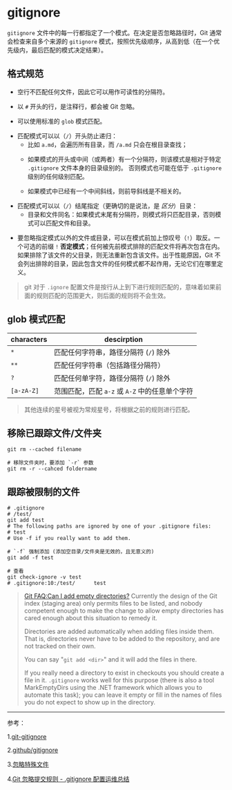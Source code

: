 # gitignore

`gitignore` 文件中的每一行都指定了一个模式。在决定是否忽略路径时，Git 通常会检查来自多个来源的 `gitignore` 模式，按照优先级顺序，从高到低（在一个优先级内，最后匹配的模式决定结果）。

## 格式规范

- 空行不匹配任何文件，因此它可以用作可读性的分隔符。
>
- 以 `#` 开头的行，是注释行，都会被 Git 忽略。
>
- 可以使用标准的 `glob` 模式匹配。
>
- 匹配模式可以以（`/`）开头防止递归：
  - 比如 `a.md`，会遍历所有目录，而 `/a.md` 只会在根目录查找；
  >
  - 如果模式的开头或中间（或两者）有一个分隔符，则该模式是相对于特定 `.gitignore` 文件本身的目录级别的。 否则模式也可能在低于 `.gitignore` 级别的任何级别匹配。
  >
  - 如果模式中已经有一个中间斜线，则前导斜线是不相关的。
>
- 匹配模式可以以（`/`）结尾指定（更确切的是说法，是 *区分*）目录：
  - 目录和文件同名：如果模式末尾有分隔符，则模式将只匹配目录，否则模式可以匹配文件和目录。
>
- 要忽略指定模式以外的文件或目录，可以在模式前加上惊叹号（`!`）取反。一个可选的前缀 `!`  **否定模式**；任何被先前模式排除的匹配文件将再次包含在内。如果排除了该文件的父目录，则无法重新包含该文件。出于性能原因，Git 不会列出排除的目录，因此包含文件的任何模式都不起作用，无论它们在哪里定义。

> git 对于 `.ignore` 配置文件是按行从上到下进行规则匹配的，意味着如果前面的规则匹配的范围更大，则后面的规则将不会生效。

## glob 模式匹配

| characters | descirption                                    |
| ---------- | ---------------------------------------------- |
| `*`        | 匹配任何字符串，路径分隔符 (`/`) 除外          |
| `**`       | 匹配任何字符串（包括路径分隔符）               |
| `?`        | 匹配任何单字符，路径分隔符 (`/`) 除外          |
| `[a-zA-Z]` | 范围匹配，匹配 `a-z` 或 `A-Z` 中的任意单个字符 |

> 其他连续的星号被视为常规星号，将根据之前的规则进行匹配。

## 移除已跟踪文件/文件夹

```shell
git rm --cached filename

# 移除文件夹时，要添加 `-r` 参数
git rm -r --cahced foldername
```

## 跟踪被限制的文件

```shell
# .gitignore
# /test/
git add test
# The following paths are ignored by one of your .gitignore files:
# test
# Use -f if you really want to add them.

# `-f` 强制添加 (添加空目录/文件夹是无效的，且无意义的)
git add -f test

# 查看
git check-ignore -v test
# .gitignore:10:/test/      test
```

> [Git FAQ:Can I add empty directories?](https://git.wiki.kernel.org/index.php/GitFaq#Can_I_add_empty_directories.3F)
> Currently the design of the Git index (staging area) only permits files to be listed, and nobody competent enough to make the change to allow empty directories has cared enough about this situation to remedy it.
>
> Directories are added automatically when adding files inside them. That is, directories never have to be added to the repository, and are not tracked on their own.
>
> You can say "`git add <dir>`" and it will add the files in there.
>
> If you really need a directory to exist in checkouts you should create a file in it. `.gitignore` works well for this purpose (there is also a tool MarkEmptyDirs using the .NET framework which allows you to automate this task); you can leave it empty or fill in the names of files you do not expect to show up in the directory.

---

参考：

1.[git-gitignore](https://git-scm.com/docs/gitignore/en)

2.[github/gitignore](https://github.com/github/gitignore)

3.[忽略特殊文件](https://www.liaoxuefeng.com/wiki/896043488029600/900004590234208)

4.[Git 忽略提交规则 - .gitignore 配置运维总结](https://www.cnblogs.com/kevingrace/p/5690241.html)
